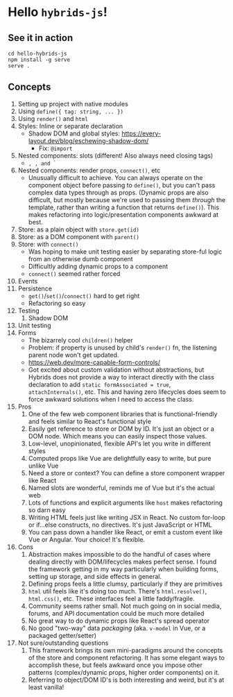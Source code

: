 # Hello `hybrids-js`!

## See it in action

```shell
cd hello-hybrids-js
npm install -g serve
serve .
```

## Concepts

1. Setting up project with native modules
2. Using `define({ tag: string, ... })`
3. Using `render()` and `html`
4. Styles: Inline or separate declaration
   - Shadow DOM and global styles: https://every-layout.dev/blog/eschewing-shadow-dom/
     - Fix: `@import`
5. Nested components: slots (different! Also always need closing tags)
   - <checkout-tile>`, `<checkout-layout>`, and `<sidebar-layout>`
6. Nested components: render props, `connect()`, etc
   - Unusually difficult to achieve. You can always operate on the component object before passing to `define()`, but you can't pass complex data types through as props. (Dynamic props are also difficult, but mostly because we're used to passing them _through_ the template, rather than writing a function that returns `define()`). This makes refactoring into logic/presentation components awkward at best.
7. Store: as a plain object with `store.get(id)`
8. Store: as a DOM component with `parent()`
9. Store: with `connect()`
   - Was hoping to make unit testing easier by separating store-ful logic from an otherwise dumb component
   - Difficultly adding dynamic props to a component
   - `connect()` seemed rather forced
10. Events
11. Persistence
    - `get()`/`set()`/`connect()` hard to get right
    - Refactoring so easy
12. Testing
    1. Shadow DOM
13. Unit testing
14. Forms
    - The bizarrely cool `children()` helper
    - Problem: if property is unused by child's `render()` fn, the listening parent node won't get updated.
    - https://web.dev/more-capable-form-controls/
    - Got excited about custom validation without abstractions, but Hybrids does not provide a way to interact directly with the class declaration to add `static formAssociated = true`, `attachInternals()`, etc. This and having zero lifecycles does seem to force awkward solutions when I need to access the class.
15. Pros
    1. One of the few web component libraries that is functional-friendly and feels similar to React's functional style
    1. Easily get reference to store or DOM by ID. It's just an object or a DOM node. Which means you can easily inspect those values.
    1. Low-level, unopinionated, flexible API's let you write in different styles
    1. Computed props like Vue are delightfully easy to write, but pure unlike Vue
    1. Need a store or context? You can define a store component wrapper like React
    1. Named slots are wonderful, reminds me of Vue but it's the actual web
    1. Lots of functions and explicit arguments like `host` makes refactoring so darn easy
    1. Writing HTML feels just like writing JSX in React. No custom for-loop or if...else constructs, no directives. It's just JavaScript or HTML
    1. You can pass down a handler like React, or emit a custom event like Vue or Angular. Your choice! It's flexible.
16. Cons
    1. Abstraction makes impossible to do the handful of cases where dealing directly with DOM/lifecycles makes perfect sense. I found the framework getting in my way particularly when building forms, setting up storage, and side effects in general.
    1. Defining props feels a little clumsy, particularly if they are primitives
    1. `html` util feels like it's doing too much. There's `html.resolve()`, `html.css()`, etc. These interfaces feel a little faddy/fragile.
    1. Community seems rather small. Not much going on in social media, forums, and API documentation could be much more detailed
    1. No great way to do dynamic props like React's spread operator
    1. No good "two-way" data _packaging_ (aka. `v-model` in Vue, or a packaged getter/setter)
17. Not sure/outstanding questions
    1. This framework brings its own mini-paradigms around the concepts of the store and component refactoring. It has some elegant ways to accomplish these, but feels awkward once you impose other patterns (complex/dynamic props, higher order components) on it.
    2. Referring to object/DOM ID's is both interesting and weird, but it's at least vanilla!
